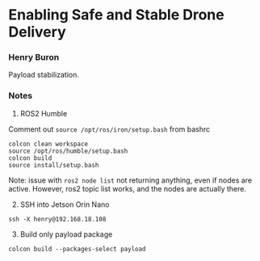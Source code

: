 # Enabling Safe and Stable Drone Delivery
### Henry Buron

Payload stabilization.

### Notes
1. ROS2 Humble

Comment out `source /opt/ros/iron/setup.bash` from bashrc

```
colcon clean workspace
source /opt/ros/humble/setup.bash
colcon build
source install/setup.bash
```

Note: issue with `ros2 node list` not returning anything, even if nodes are active. However, ros2 topic list works, and the nodes are actually there.

2. SSH into Jetson Orin Nano

```
ssh -X henry@192.168.18.108
```

3. Build only payload package
```
colcon build --packages-select payload
```